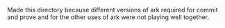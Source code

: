 Made this directory because different versions of ark required for commit and prove and for the other uses of ark were not playing well together.